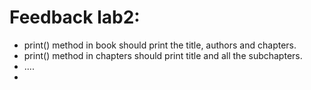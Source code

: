 # Feedback lab2:

- print() method in book should print the title, authors and chapters. 
- print() method in chapters should print title and all the subchapters.
- ....
- 
